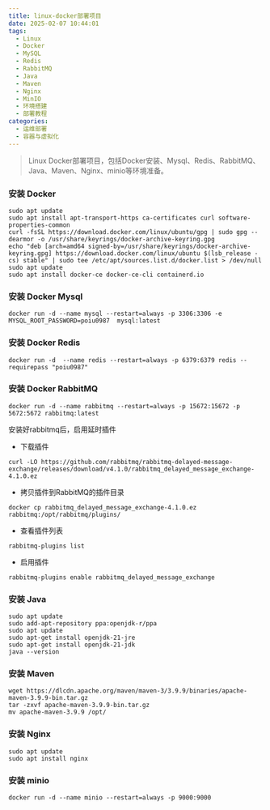 ```yaml
---
title: linux-docker部署项目
date: 2025-02-07 10:44:01
tags:
  - Linux
  - Docker
  - MySQL
  - Redis
  - RabbitMQ
  - Java
  - Maven
  - Nginx
  - MinIO
  - 环境搭建
  - 部署教程
categories:
  - 运维部署
  - 容器与虚拟化
---
```


> Linux Docker部署项目，包括Docker安装、Mysql、Redis、RabbitMQ、Java、Maven、Nginx、minio等环境准备。
<!-- more -->


### 安装 Docker
```shell
sudo apt update
sudo apt install apt-transport-https ca-certificates curl software-properties-common
curl -fsSL https://download.docker.com/linux/ubuntu/gpg | sudo gpg --dearmor -o /usr/share/keyrings/docker-archive-keyring.gpg
echo "deb [arch=amd64 signed-by=/usr/share/keyrings/docker-archive-keyring.gpg] https://download.docker.com/linux/ubuntu $(lsb_release -cs) stable" | sudo tee /etc/apt/sources.list.d/docker.list > /dev/null
sudo apt update
sudo apt install docker-ce docker-ce-cli containerd.io
```

### 安装 Docker Mysql
```shell
docker run -d --name mysql --restart=always -p 3306:3306 -e MYSQL_ROOT_PASSWORD=poiu0987  mysql:latest
```

### 安装 Docker Redis
```shell
docker run -d  --name redis --restart=always -p 6379:6379 redis --requirepass "poiu0987"
```

### 安装 Docker RabbitMQ
```shell
docker run -d --name rabbitmq --restart=always -p 15672:15672 -p 5672:5672 rabbitmq:latest
```
安装好rabbitmq后，启用延时插件
- 下载插件
```shell
curl -LO https://github.com/rabbitmq/rabbitmq-delayed-message-exchange/releases/download/v4.1.0/rabbitmq_delayed_message_exchange-4.1.0.ez
```
- 拷贝插件到RabbitMQ的插件目录
```shell
docker cp rabbitmq_delayed_message_exchange-4.1.0.ez rabbitmq:/opt/rabbitmq/plugins/
```
- 查看插件列表
```shell
rabbitmq-plugins list
```
- 启用插件
```shell
rabbitmq-plugins enable rabbitmq_delayed_message_exchange
```

### 安装 Java
```shell
sudo apt update
sudo add-apt-repository ppa:openjdk-r/ppa
sudo apt update
sudo apt-get install openjdk-21-jre
sudo apt-get install openjdk-21-jdk
java --version
```

### 安装 Maven
```shell
wget https://dlcdn.apache.org/maven/maven-3/3.9.9/binaries/apache-maven-3.9.9-bin.tar.gz
tar -zxvf apache-maven-3.9.9-bin.tar.gz
mv apache-maven-3.9.9 /opt/
```

### 安装 Nginx
```shell
sudo apt update
sudo apt install nginx
```

### 安装 minio
```shell
docker run -d --name minio --restart=always -p 9000:9000
```